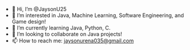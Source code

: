 - 👋 Hi, I’m @JaysonU25
- 👀 I’m interested in Java, Machine Learning, Software Engineering, and Game design!
- 🌱 I’m currently learning Java, Python, C.
- 💞️ I’m looking to collaborate on Java projects!
- 📫 How to reach me: jaysonurena035@gmail.com

<!---
JaysonU25/JaysonU25 is a ✨ special ✨ repository because its `README.md` (this file) appears on your GitHub profile.
You can click the Preview link to take a look at your changes.
--->
